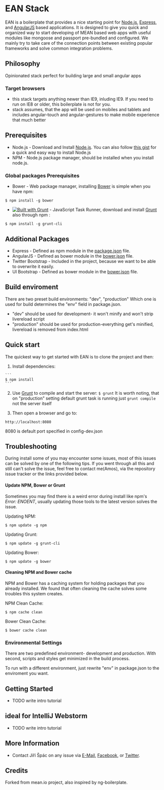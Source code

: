 # EAN Stack

EAN is a boilerplate that provides a nice starting point for [Node.js](http://www.nodejs.org/), [Express](http://expressjs.com/), and [AngularJS](http://angularjs.org/) based applications. It is designed to give you quick and organized way to start developing of MEAN based web apps with useful modules like mongoose and passport pre-bundled and configured. We mainly try to take care of the connection points between existing popular frameworks and solve common integration problems.
## Philosophy
Opinionated stack perfect for building large and small angular apps

### Target browsers
* this stack targets anything newer than IE9, inluding IE9. If you need to run on IE8 or older, this boilerplate is not for you.
* stack assumes, that the app will be used on mobiles and tablets and includes
angular-touch and angular-gestures to make mobile experience that much better

## Prerequisites
* Node.js - Download and Install [Node.js](http://www.nodejs.org/download/). You can also follow [this gist](https://gist.github.com/isaacs/579814) for a quick and easy way to install Node.js
* NPM - Node.js package manager, should be installed when you install node.js.

### Global packages Prerequisites

* Bower - Web package manager, installing [Bower](http://bower.io/) is simple when you have npm:

```
$ npm install -g bower
```
* [![Built with Grunt](https://cdn.gruntjs.com/builtwith.png)](http://gruntjs.com/) - JavaScript Task Runner, download and install [Grunt](http://gruntjs.com) also through npm :

```
$ npm install -g grunt-cli
```

## Additional Packages
* Express - Defined as npm module in the [package.json](package.json) file.
* AngularJS - Defined as bower module in the [bower.json](bower.json) file.
* Twitter Bootstrap - Included in the project, because we want to be able to overwrite it easily.
* UI Bootstrap - Defined as bower module in the [bower.json](bower.json) file.

## Build enviroment
There are two preset build environments: "dev", "production"
Which one is used for build determines the "env" field in package.json.
* "dev" should be used for development- it won't minify and won't strip livereload script
* "production" should be used for production-everything get's minified, livereload is removed from index.html

## Quick start
  The quickest way to get started with EAN is to clone the project and then:

  1. Install dependencies:
    
    ```
    $ npm install
    ```
  2. Use [Grunt](https://github.com/gruntjs/grunt-cli) to compile and start the server:
    ```
    $ grunt
    ```
      It is worth noting, that on "production" setting default grunt task is running just `grunt compile` not     the server itself
  
  3. Then open a browser and go to:
  ```
  http://localhost:8080
  ```
  8080 is default port specified in config-dev.json


## Troubleshooting
During install some of you may encounter some issues, most of this issues can be solved by one of the following tips.
If you went through all this and still can't solve the issue, feel free to contact me(Amos), via the repository issue tracker or the links provided below.

#### Update NPM, Bower or Grunt
Sometimes you may find there is a weird error during install like npm's *Error: ENOENT*, usually updating those tools to the latest version solves the issue.

Updating NPM:
```
$ npm update -g npm
```

Updating Grunt:
```
$ npm update -g grunt-cli
```

Updating Bower:
```
$ npm update -g bower
```

#### Cleaning NPM and Bower cache
NPM and Bower has a caching system for holding packages that you already installed.
We found that often cleaning the cache solves some troubles this system creates.

NPM Clean Cache:
```
$ npm cache clean
```

Bower Clean Cache:
```
$ bower cache clean
```

### Environmental Settings
There are two predefined environment- development and production. With second, scripts and styles get minimized in the build process.

To run with a different environment, just rewrite "env" in package.json to the enviroment you want.

## Getting Started
* TODO write intro tutorial

## ideal for IntelliJ Webstorm
* TODO write intro tutorial

## More Information
* Contact Jiří Špác on any issue via [E-Mail](mailto:capajj@gmail.com), [Facebook](http://www.facebook.com/capaj), or [Twitter](http://www.twitter.com/capajj).

## Credits
Forked from mean.io project, also inspired by ng-boilerplate.
